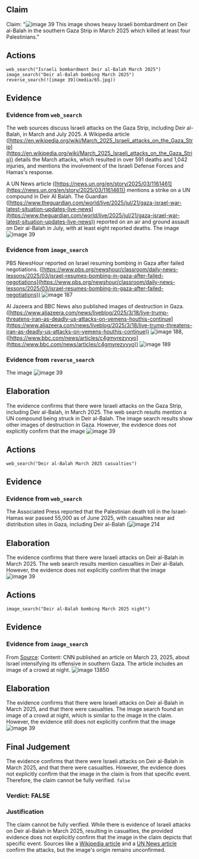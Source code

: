 ## Claim
Claim: "![image 39](media/65.jpg) This image shows heavy Israeli bombardment on Deir al-Balah in the southern Gaza Strip in March 2025 which killed at least four Palestinians."

## Actions
```
web_search("Israeli bombardment Deir al-Balah March 2025")
image_search("Deir al-Balah bombing March 2025")
reverse_search(![image 39](media/65.jpg))
```

## Evidence
### Evidence from `web_search`
The web sources discuss Israeli attacks on the Gaza Strip, including Deir al-Balah, in March and July 2025. A Wikipedia article ([https://en.wikipedia.org/wiki/March_2025_Israeli_attacks_on_the_Gaza_Strip](https://en.wikipedia.org/wiki/March_2025_Israeli_attacks_on_the_Gaza_Strip)) details the March attacks, which resulted in over 591 deaths and 1,042 injuries, and mentions the involvement of the Israeli Defense Forces and Hamas's response.

A UN News article ([https://news.un.org/en/story/2025/03/1161461](https://news.un.org/en/story/2025/03/1161461)) mentions a strike on a UN compound in Deir Al Balah. The Guardian ([https://www.theguardian.com/world/live/2025/jul/21/gaza-israel-war-latest-situation-updates-live-news](https://www.theguardian.com/world/live/2025/jul/21/gaza-israel-war-latest-situation-updates-live-news)) reported on an air and ground assault on Deir al-Balah in July, with at least eight reported deaths. The image ![image 39](media/65.jpg)

### Evidence from `image_search`
PBS NewsHour reported on Israel resuming bombing in Gaza after failed negotiations. ([https://www.pbs.org/newshour/classroom/daily-news-lessons/2025/03/israel-resumes-bombing-in-gaza-after-failed-negotiations](https://www.pbs.org/newshour/classroom/daily-news-lessons/2025/03/israel-resumes-bombing-in-gaza-after-failed-negotiations)) ![image 187](media/2025-07-18_13-32-1752845538-875864.jpg)

Al Jazeera and BBC News also published images of destruction in Gaza. ([https://www.aljazeera.com/news/liveblog/2025/3/18/live-trump-threatens-iran-as-deadly-us-attacks-on-yemens-houthis-continue](https://www.aljazeera.com/news/liveblog/2025/3/18/live-trump-threatens-iran-as-deadly-us-attacks-on-yemens-houthis-continue)) ![image 188](media/2025-07-18_13-32-1752845540-495063.jpg), ([https://www.bbc.com/news/articles/c4gmyrezyvyo](https://www.bbc.com/news/articles/c4gmyrezyvyo)) ![image 189](media/2025-07-18_13-32-1752845540-810844.jpg)


### Evidence from `reverse_search`
The image ![image 39](media/65.jpg)

## Elaboration
The evidence confirms that there were Israeli attacks on the Gaza Strip, including Deir al-Balah, in March 2025. The web search results mention a UN compound being struck in Deir al-Balah. The image search results show other images of destruction in Gaza. However, the evidence does not explicitly confirm that the image ![image 39](media/65.jpg)

## Actions
```
web_search("Deir al-Balah March 2025 casualties")
```

## Evidence
### Evidence from `web_search`
The Associated Press reported that the Palestinian death toll in the Israel-Hamas war passed 55,000 as of June 2025, with casualties near aid distribution sites in Gaza, including Deir al-Balah (![image 214](media/2025-07-18_13-32-1752845557-129083.jpg)

## Elaboration
The evidence confirms that there were Israeli attacks on Deir al-Balah in March 2025. The web search results mention casualties in Deir al-Balah. However, the evidence does not explicitly confirm that the image ![image 39](media/65.jpg)

## Actions
```
image_search("Deir al-Balah bombing March 2025 night")
```

## Evidence
### Evidence from `image_search`
From [Source](https://www.cnn.com/2025/03/23/middleeast/israel-intensifies-southern-gaza-offensive-intl): 
Content: CNN published an article on March 23, 2025, about Israel intensifying its offensive in southern Gaza. The article includes an image of a crowd at night. ![image 13850](media/2025-08-31_16-48-1756658930-458620.jpg)


## Elaboration
The evidence confirms that there were Israeli attacks on Deir al-Balah in March 2025, and that there were casualties. The image search found an image of a crowd at night, which is similar to the image in the claim. However, the evidence still does not explicitly confirm that the image ![image 39](media/65.jpg)

## Final Judgement
The evidence confirms that there were Israeli attacks on Deir al-Balah in March 2025, and that there were casualties. However, the evidence does not explicitly confirm that the image in the claim is from that specific event. Therefore, the claim cannot be fully verified. `false`

### Verdict: FALSE

### Justification
The claim cannot be fully verified. While there is evidence of Israeli attacks on Deir al-Balah in March 2025, resulting in casualties, the provided evidence does not explicitly confirm that the image in the claim depicts that specific event. Sources like a [Wikipedia article](https://en.wikipedia.org/wiki/March_2025_Israeli_attacks_on_the_Gaza_Strip) and a [UN News article](https://news.un.org/en/story/2025/03/1161461) confirm the attacks, but the image's origin remains unconfirmed.
